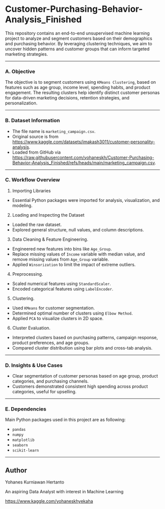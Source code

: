 # Customer-Purchasing-Behavior-Analysis_Finished

This repository contains an end-to-end unsupervised machine learning project to analyze and segment customers based on their demographics and purchasing behavior. 
By leveraging clustering techniques, we aim to uncover hidden patterns and customer groups that can inform targeted marketing strategies.

---

### A. Objective
The objective is to segment customers using `KMeans Clustering`, based on features such as age group, income level, spending habits, and product engagement. The resulting clusters help identify distinct customer personas for data-driven marketing decisions, retention strategies, and personalization.

---

### B. Dataset Information
- The file name is `marketing_campaign.csv`.
- Original source is from https://www.kaggle.com/datasets/imakash3011/customer-personality-analysis.
- Loaded from GitHub via https://raw.githubusercontent.com/yohaneskh/Customer-Purchasing-Behavior-Analysis_Finished/refs/heads/main/marketing_campaign.csv.

---

### C. Workflow Overview
1. Importing Libraries
- Essential Python packages were imported for analysis, visualization, and modeling.

2. Loading and Inspecting the Dataset
- Loaded the raw dataset.
- Explored general structure, null values, and column descriptions.

3. Data Cleaning & Feature Engineering.
- Engineered new features into bins like `Age_Group`.
- Replace missing values of `Income` variable with median value, and remove missing values from `Age_Group` variable.
- Applied `Winsorization` to limit the impact of extreme outliers.

4. Preprocessing.
- Scaled numerical features using `StandardScaler`.
- Encoded categorical features using `LabelEncoder`.

5. Clustering.
- Used `KMeans` for customer segmentation.
- Determined optimal number of clusters using `Elbow Method`.
- Applied `PCA` to visualize clusters in 2D space.

6. Cluster Evaluation.
- Interpreted clusters based on purchasing patterns, campaign response, product preferences, and age groups.
- Compared cluster distribution using bar plots and cross-tab analysis.

---

### D. Insights & Use Cases
- Clear segmentation of customer personas based on age group, product categories, and purchasing channels.
- Customers demonstrated consistent high spending across product categories, useful for upselling.

---

### E. Dependencies
Main Python packages used in this project are as following:
- `pandas`
- `numpy`
- `matplotlib`
- `seaborn`
- `scikit-learn`

---

## Author
Yohanes Kurniawan Hertanto

An aspiring Data Analyst with interest in Machine Learning

https://www.kaggle.com/yohaneskhyekaha

